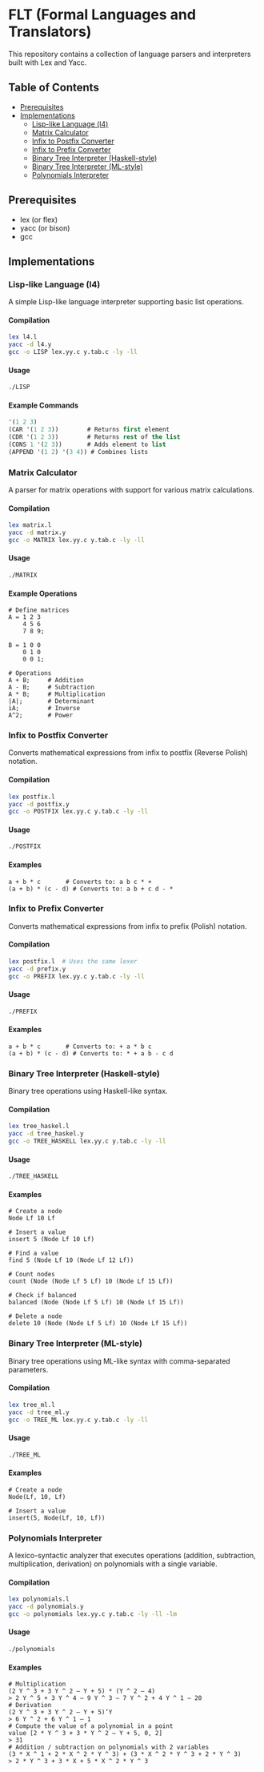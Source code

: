 # FLT (Formal Languages and Translators)

This repository contains a collection of language parsers and interpreters built with Lex and Yacc.

## Table of Contents

- [Prerequisites](#prerequisites)
- [Implementations](#implementations)
  - [Lisp-like Language (l4)](#lisp-like-language-l4)
  - [Matrix Calculator](#matrix-calculator)
  - [Infix to Postfix Converter](#infix-to-postfix-converter)
  - [Infix to Prefix Converter](#infix-to-prefix-converter)
  - [Binary Tree Interpreter (Haskell-style)](#binary-tree-interpreter-haskell-style)
  - [Binary Tree Interpreter (ML-style)](#binary-tree-interpreter-ml-style)
  - [Polynomials Interpreter](#polynomials-interpreter)

## Prerequisites

- lex (or flex)
- yacc (or bison)
- gcc

## Implementations

### Lisp-like Language (l4)

A simple Lisp-like language interpreter supporting basic list operations.

#### Compilation

```bash
lex l4.l
yacc -d l4.y
gcc -o LISP lex.yy.c y.tab.c -ly -ll
```

#### Usage

```bash
./LISP
```

#### Example Commands

```lisp
'(1 2 3)
(CAR '(1 2 3))        # Returns first element
(CDR '(1 2 3))        # Returns rest of the list
(CONS 1 '(2 3))       # Adds element to list
(APPEND '(1 2) '(3 4)) # Combines lists
```

### Matrix Calculator

A parser for matrix operations with support for various matrix calculations.

#### Compilation

```bash
lex matrix.l
yacc -d matrix.y
gcc -o MATRIX lex.yy.c y.tab.c -ly -ll
```

#### Usage

```bash
./MATRIX
```

#### Example Operations

```
# Define matrices
A = 1 2 3
    4 5 6
    7 8 9;
    
B = 1 0 0
    0 1 0
    0 0 1;
    
# Operations
A + B;     # Addition
A - B;     # Subtraction
A * B;     # Multiplication
|A|;       # Determinant
iA;        # Inverse
A^2;       # Power
```

### Infix to Postfix Converter

Converts mathematical expressions from infix to postfix (Reverse Polish) notation.

#### Compilation

```bash
lex postfix.l
yacc -d postfix.y
gcc -o POSTFIX lex.yy.c y.tab.c -ly -ll
```

#### Usage

```bash
./POSTFIX
```

#### Examples

```
a + b * c       # Converts to: a b c * +
(a + b) * (c - d) # Converts to: a b + c d - *
```

### Infix to Prefix Converter

Converts mathematical expressions from infix to prefix (Polish) notation.

#### Compilation

```bash
lex postfix.l  # Uses the same lexer
yacc -d prefix.y
gcc -o PREFIX lex.yy.c y.tab.c -ly -ll
```

#### Usage

```bash
./PREFIX
```

#### Examples

```
a + b * c       # Converts to: + a * b c
(a + b) * (c - d) # Converts to: * + a b - c d
```

### Binary Tree Interpreter (Haskell-style)

Binary tree operations using Haskell-like syntax.

#### Compilation

```bash
lex tree_haskel.l
yacc -d tree_haskel.y
gcc -o TREE_HASKELL lex.yy.c y.tab.c -ly -ll 
```

#### Usage

```bash
./TREE_HASKELL
```

#### Examples

```
# Create a node
Node Lf 10 Lf

# Insert a value
insert 5 (Node Lf 10 Lf)

# Find a value
find 5 (Node Lf 10 (Node Lf 12 Lf))

# Count nodes
count (Node (Node Lf 5 Lf) 10 (Node Lf 15 Lf))

# Check if balanced
balanced (Node (Node Lf 5 Lf) 10 (Node Lf 15 Lf))

# Delete a node
delete 10 (Node (Node Lf 5 Lf) 10 (Node Lf 15 Lf))
```

### Binary Tree Interpreter (ML-style)

Binary tree operations using ML-like syntax with comma-separated parameters.

#### Compilation

```bash
lex tree_ml.l
yacc -d tree_ml.y  
gcc -o TREE_ML lex.yy.c y.tab.c -ly -ll 
```

#### Usage

```bash
./TREE_ML
```

#### Examples

```
# Create a node
Node(Lf, 10, Lf)

# Insert a value
insert(5, Node(Lf, 10, Lf))
```

### Polynomials Interpreter

A lexico-syntactic analyzer that executes operations (addition, subtraction, multiplication, derivation) on polynomials with a single variable. 

#### Compilation

```bash
lex polynomials.l
yacc -d polynomials.y 
gcc -o polynomials lex.yy.c y.tab.c -ly -ll -lm
```

#### Usage

```bash
./polynomials
```

#### Examples

```
# Multiplication
(2 Y ^ 3 + 3 Y ^ 2 – Y + 5) * (Y ^ 2 – 4)
> 2 Y ^ 5 + 3 Y ^ 4 – 9 Y ^ 3 – 7 Y ^ 2 + 4 Y ^ 1 – 20 
# Derivation
(2 Y ^ 3 + 3 Y ^ 2 – Y + 5)’Y
> 6 Y ^ 2 + 6 Y ^ 1 – 1 
# Compute the value of a polynomial in a point
value [2 * Y ^ 3 + 3 * Y ^ 2 – Y + 5, 0, 2]
> 31
# Addition / subtraction on polynomials with 2 variables
(3 * X ^ 1 + 2 * X ^ 2 * Y ^ 3) + (3 * X ^ 2 * Y ^ 3 + 2 * Y ^ 3) 
> 2 * Y ^ 3 + 3 * X + 5 * X ^ 2 * Y ^ 3
```

